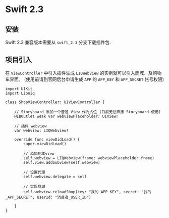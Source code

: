 # Swift 2.3 

## 安装
Swift 2.3 兼容版本需要从 `swift_2.3` 分支下载插件包. 

## 项目引入

在 `ViewController` 中引入插件生成 `LIQWebview` 的实例就可以引入商城、及购物车界面。
(使用前请到官网后台申请生成 `APP` 的 `APP_KEY` 和 `APP_SECRET` 帐号权限)

````
import UIKit
import Lioniq

class ShopViewController: UIViewController {

    // Storyboard 添加一个普通 View 作为占位 (目前无法直接 Storyboard 使用)
    @IBOutlet weak var webviewPlaceholder: UIView!

    // 插件 webview 
    var webview: LIQWebview!
    
    override func viewDidLoad() {
        super.viewDidLoad()

        // 添加到本view
        self.webview = LIQWebview(frame: webviewPlaceholder.frame)
        self.view.addSubview(self.webview)

        // 设置代理
        self.webview.delegate = self 
        
        // 实现商城
        self.webview.reloadShop(key: "我的_APP_KEY", secret: "我的_APP_SECRET", userId: "消费者_USER_ID")
        
    }
}
````
